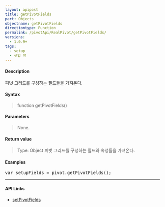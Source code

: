 ```yaml
---
layout: apipost
title: getPivotFields
part: Objects
objectname: getPivotFields
directiontype: Function
permalink: /pivotApi/RealPivot/getPivotFields/
versions:
  - 1.0.9+
tags:
  - setup
  - 셋업 뷰
---
```



#### Description

 피벗 그리드를 구성하는 필드들을 가져온다.

#### Syntax

> function getPivotFields()

#### Parameters

> None.  

#### Return value

> Type: Object
> 피벗 그리드를 구성하는 필드와 속성들을 가져온다.       

#### Examples 

<pre class="prettyprint">
var setupFields = pivot.getPivotFields(); 
</pre>

---

#### API Links

* [setPivotFields](/pivotApi/RealPivot/setPivotFields/)


